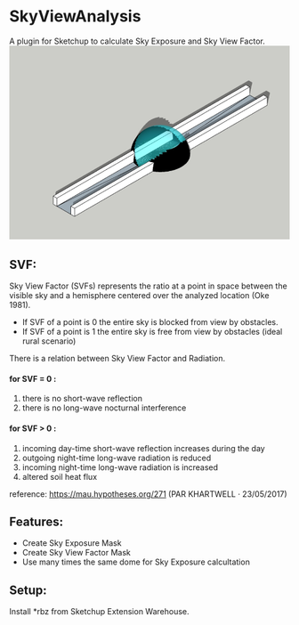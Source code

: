 # SkyViewAnalysis

A plugin for Sketchup to calculate Sky Exposure and Sky View Factor.
![Oke svf](https://github.com/AntonelloDN/SkyViewAnalysis/blob/master/example/svf01.jpg)
## SVF:
Sky View Factor (SVFs) represents the ratio at a point in space between the visible sky and a hemisphere centered over the analyzed location (Oke 1981).
- If SVF of a point is 0 the entire sky is blocked from view by obstacles.
- If SVF of a point is 1 the entire sky is free from view by obstacles (ideal rural scenario)

There is a relation between Sky View Factor and Radiation.
<h4>for SVF = 0 :</h4>
<ol>
  <li>there is no short-wave reflection</li>
  <li>there is no long-wave nocturnal interference</li>
</ol>
<h4>for SVF > 0 :</h4>
<ol>
<li>incoming day-time short-wave reflection increases during the day</li>
<li>outgoing night-time long-wave radiation is reduced</li>
<li>incoming night-time long-wave radiation is increased</li>
<li>altered soil heat flux</li>
</ol>

reference:
https://mau.hypotheses.org/271 (PAR KHARTWELL · 23/05/2017)

## Features:
- Create Sky Exposure Mask
- Create Sky View Factor Mask
- Use many times the same dome for Sky Exposure calcultation

## Setup:
Install *rbz from Sketchup Extension Warehouse.
